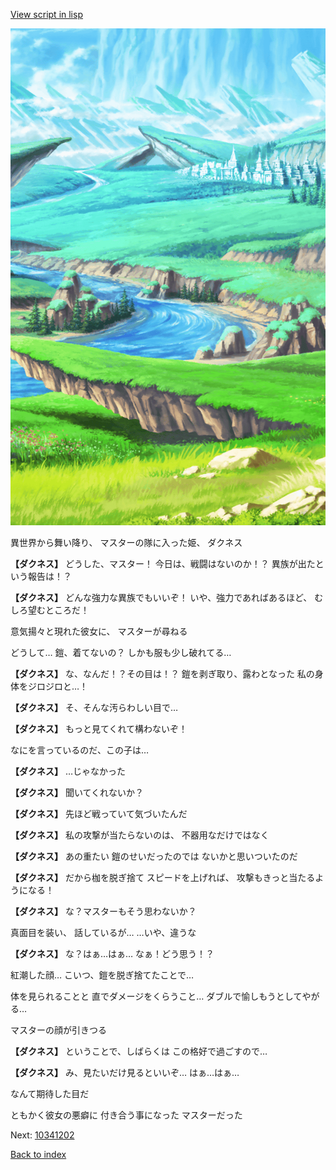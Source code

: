 [View script in lisp](../scripts/10341201.txt)

![plain.png](../images/backgrounds/plain.png)

異世界から舞い降り、
マスターの隊に入った姫、
ダクネス

**【ダクネス】**
どうした、マスター！
今日は、戦闘はないのか！？
異族が出たという報告は！？

**【ダクネス】**
どんな強力な異族でもいいぞ！
いや、強力であればあるほど、
むしろ望むところだ！

意気揚々と現れた彼女に、
マスターが尋ねる

どうして…
鎧、着てないの？
しかも服も少し破れてる…

**【ダクネス】**
な、なんだ！？その目は！？
鎧を剥ぎ取り、露わとなった
私の身体をジロジロと…！

**【ダクネス】**
そ、そんな汚らわしい目で…

**【ダクネス】**
もっと見てくれて構わないぞ！

なにを言っているのだ、この子は…

**【ダクネス】**
…じゃなかった

**【ダクネス】**
聞いてくれないか？

**【ダクネス】**
先ほど戦っていて気づいたんだ

**【ダクネス】**
私の攻撃が当たらないのは、
不器用なだけではなく

**【ダクネス】**
あの重たい
鎧のせいだったのでは
ないかと思いついたのだ

**【ダクネス】**
だから枷を脱ぎ捨て
スピードを上げれば、
攻撃もきっと当たるようになる！

**【ダクネス】**
な？マスターもそう思わないか？

真面目を装い、
話しているが…
…いや、違うな

**【ダクネス】**
な？はぁ…はぁ…
なぁ！どう思う！？

紅潮した顔…
こいつ、鎧を脱ぎ捨てたことで…

体を見られることと
直でダメージをくらうこと…
ダブルで愉しもうとしてやがる…

マスターの顔が引きつる

**【ダクネス】**
ということで、しばらくは
この格好で過ごすので…

**【ダクネス】**
み、見たいだけ見るといいぞ…
はぁ…はぁ…

なんて期待した目だ

ともかく彼女の悪癖に
付き合う事になった
マスターだった

Next: [10341202](10341202.md)

[Back to index](index.md)
